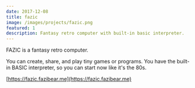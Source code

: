 ```yaml
---
date: 2017-12-08
title: fazic
image: /images/projects/fazic.png
featured: 1
description: Fantasy retro computer with built-in basic interpreter.
---
```


FAZIC is a fantasy retro computer.

<!--more-->

You can create, share, and play tiny games or programs. You have the built-in BASIC interpreter, so you can start now like it's the 80s.

[https://fazic.fazibear.me](https://fazic.fazibear.me)
